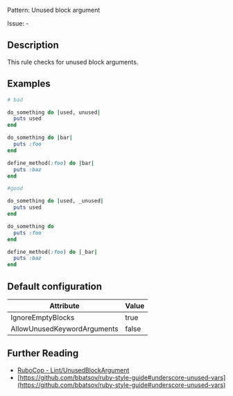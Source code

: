 Pattern: Unused block argument

Issue: -

## Description

This rule checks for unused block arguments.

## Examples

```ruby
# bad

do_something do |used, unused|
  puts used
end

do_something do |bar|
  puts :foo
end

define_method(:foo) do |bar|
  puts :baz
end
```
```ruby
#good

do_something do |used, _unused|
  puts used
end

do_something do
  puts :foo
end

define_method(:foo) do |_bar|
  puts :baz
end
```

## Default configuration

Attribute | Value
--- | ---
IgnoreEmptyBlocks | true
AllowUnusedKeywordArguments | false

## Further Reading

* [RuboCop - Lint/UnusedBlockArgument](https://rubocop.readthedocs.io/en/latest/cops_lint/#lintunusedblockargument)
* [https://github.com/bbatsov/ruby-style-guide#underscore-unused-vars](https://github.com/bbatsov/ruby-style-guide#underscore-unused-vars)
